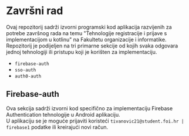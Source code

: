 # Završni rad

Ovaj repozitorij sadrži izvorni programski kod aplikacija razvijenih za potrebe završnog rada na temu "Tehnologije registracije i prijave s implementacijom u kotlinu" na Fakultetu organizacije i informatike.<br>
Repozitorij je podijeljen na tri primarne sekcije od kojih svaka odgovara jednoj tehnologiji ili pristupu koji je korišten za implementaciju. 

- `firebase-auth`
- `sso-auth`
- `auth0-auth`

## Firebase-auth

Ova sekcija sadrži izvorni kod specifično za implementaciju Firebase Authentication tehnologije u Android aplikaciju.<br>
U aplikaciju se je moguće prijaviti koristeći `tivanovic21@student.foi.hr | firebase1` podatke ili kreirajući novi račun.
